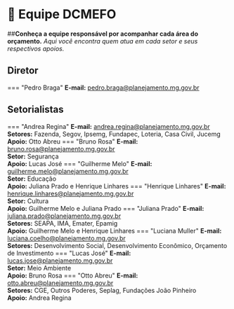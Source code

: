 # 👥 Equipe DCMEFO

##**Conheça a equipe responsável por acompanhar cada área do orçamento.**
*Aqui você encontra quem atua em cada setor e seus respectivos apoios.*

## Diretor
=== "Pedro Braga"
**E-mail:** [pedro.braga@planejamento.mg.gov.br](mailto:pedro.braga@planejamento)

## Setorialistas
=== "Andrea Regina"
**E-mail:** [andrea.regina@planejamento.mg.gov.br](mailto:andrea.regina@planejamento)  
**Setores:** Fazenda, Segov, Ipsemg, Fundapec, Loteria, Casa Civil, Jucemg  
**Apoio:** Otto Abreu
=== "Bruno Rosa"
**E-mail:** [bruno.rosa@planejamento.mg.gov.br](mailto:bruno.rosa@planejamento)  
**Setor:** Segurança  
**Apoio:** Lucas José
=== "Guilherme Melo"
**E-mail:** [guilherme.melo@planejamento.mg.gov.br](mailto:guilherme.melo@planejamento)  
**Setor:** Educação  
**Apoio:** Juliana Prado e Henrique Linhares
=== "Henrique Linhares"
**E-mail:** [henrique.linhares@planejamento.mg.gov.br](mailto:henrique.linhares@planejamento)  
**Setor:** Cultura  
**Apoio:** Guilherme Melo e Juliana Prado
=== "Juliana Prado"
**E-mail:** [juliana.prado@planejamento.mg.gov.br](mailto:juliana.prado@planejamento)  
**Setores:** SEAPA, IMA, Emater, Epamig  
**Apoio:** Guilherme Melo e Henrique Linhares
=== "Luciana Muller"
**E-mail:** [luciana.coelho@planejamento.mg.gov.br](mailto:luciana.coelho@planejamento)  
**Setores:** Desenvolvimento Social, Desenvolvimento Econômico, Orçamento de Investimento
=== "Lucas José"
**E-mail:** [lucas.jose@planejamento.mg.gov.br](mailto:lucas.jose@planejamento)  
**Setor:** Meio Ambiente  
**Apoio:** Bruno Rosa
=== "Otto Abreu"
**E-mail:** [otto.abreu@planejamento.mg.gov.br](mailto:otto.abreu@planejamento)  
**Setores:** CGE, Outros Poderes, Seplag, Fundações João Pinheiro  
**Apoio:** Andrea Regina